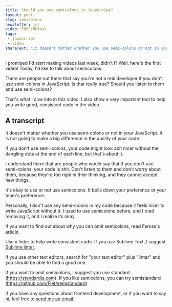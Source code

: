 ```yaml
---
title: Should you use semicolons in JavaScript?
layout: post
slug: semicolons
newsletter: jsr
video: TODFjRDfosk
tags:
 - javascript
 - video
shareText: "It doesn't matter whether you use semi-colons or not in your JavaScript. You can write good code either way."
---
```


I promised I'd start making videos last week, didn't I? Well, here's the first video! Today, I'd like to talk about semicolons.

There are people out there that say you're not a real developer if you don't use semi-colons in JavaScript. Is that really true? Should you listen to them and use semi-colons?

That's what I dive into in this video. I also show a very important tool to help you write good, consistent code in the video.

<!--more-->

## A transcript

It doesn't matter whether you use semi-colons or not in your JavaScript. It is not going to make a big difference in the quality of your code.

If you don't use semi-colons, your code might look abit nicer without the dangling dots at the end of each line, but that's about it.

I understand there that are people who would say that if you don't use semi-colons, your code is shit. Don't listen to them and don't worry about them, because they're too rigid in their thinking, and they cannot accept new things.

It's okay to use or not use semicolons. It boils down your preference or your team's preference.

Personally, I don't use any semi-colons in my code because it feels nicer to write JavaScript without it. I used to use semicolons before, and I tried removing it, and I realize its okay.

If you want to find out about why you can omit semicolons, read Feross's [article](https://feross.org/never-use-semicolons/).

Use a linter to help write consistent code. If you use Sublime Text, I suggest [Sublime linter](https://packagecontrol.io/packages/SublimeLinter).

If you use other text editors, search for "your text editor" plus "linter" and you should be able to find a good one.

If you want to omit semicolons, I suggest you use standard (https://standardjs.com). If you like semicolons, you can try semistandard (https://github.com/Flet/semistandard).

If you have any questions about frontend development, or if you want to say hi, feel free to [send me an email](https://zellwk.com/apply).
